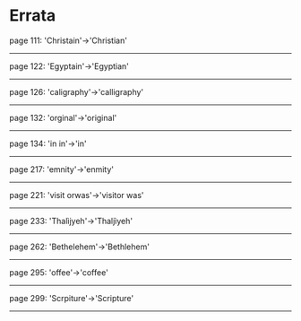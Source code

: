 # Errata

<span id="0"></span>page 111: 'Christain'-&gt;'Christian'

------------------------------------------------------------------------

<span id="1"></span>page 122: 'Egyptain'-&gt;'Egyptian'

------------------------------------------------------------------------

<span id="2"></span>page 126: 'caligraphy'-&gt;'calligraphy'

------------------------------------------------------------------------

<span id="3"></span>page 132: 'orginal'-&gt;'original'

------------------------------------------------------------------------

<span id="4"></span>page 134: 'in in'-&gt;'in'

------------------------------------------------------------------------

<span id="5"></span>page 217: 'emnity'-&gt;'enmity'

------------------------------------------------------------------------

<span id="6"></span>page 221: 'visit orwas'-&gt;'visitor was'

------------------------------------------------------------------------

<span id="7"></span>page 233: 'Thalìjyeh'-&gt;'Thaljìyeh'

------------------------------------------------------------------------

<span id="8"></span>page 262: 'Bethelehem'-&gt;'Bethlehem'

------------------------------------------------------------------------

<span id="9"></span>page 295: 'offee'-&gt;'coffee'

------------------------------------------------------------------------

<span id="10"></span>page 299: 'Scrpiture'-&gt;'Scripture'

------------------------------------------------------------------------
